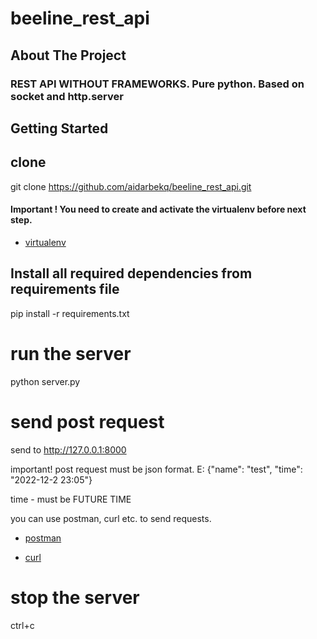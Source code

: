 # beeline_rest_api

<!-- ABOUT THE PROJECT -->
## About The Project

### REST API WITHOUT FRAMEWORKS. Pure python. Based on socket and http.server 

## Getting Started

## clone
  git clone https://github.com/aidarbekq/beeline_rest_api.git 

#### Important !  You need to create and activate the virtualenv before next step.
* [virtualenv](https://pypi.org/project/virtualenv/)

## Install all required dependencies from requirements file

  pip install -r requirements.txt


# run the server

python server.py



# send post request
send to http://127.0.0.1:8000 

important! post request must be json format. E: {"name": "test", "time": "2022-12-2 23:05"}

time - must be FUTURE TIME

you can use postman, curl etc. to send requests. 

* [postman](https://learning.postman.com/docs/getting-started/introduction/)

* [curl](https://reqbin.com/req/c-d2nzjn3z/curl-post-body)




# stop the server
ctrl+c
